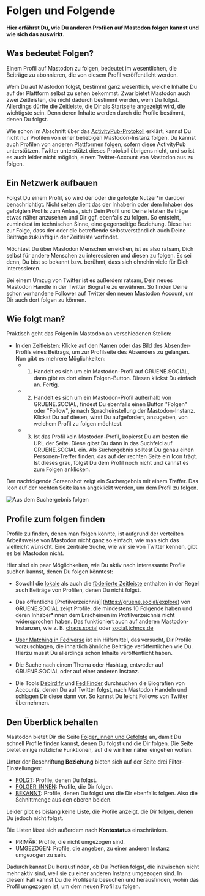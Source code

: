 # Folgen und Folgende

**Hier erfährst Du, wie Du anderen Profilen auf Mastodon folgen kannst und wie sich das auswirkt.**

## Was bedeutet Folgen?

Einem Profil auf Mastodon zu folgen, bedeutet im wesentlichen, die Beiträge zu abonnieren, die von diesem Profil veröffentlicht werden.

Wem Du auf Mastodon folgst, bestimmt ganz wesentlich, welche Inhalte Du auf der Plattform selbst zu sehen bekommst. Zwar bietet Mastodon auch zwei Zeitleisten, die nicht dadurch bestimmt werden, wem Du folgst. Allerdings dürfte die Zeitleiste, die Dir als [Startseite](https://gruene.social/web/timelines/home) angezeigt wird, die wichtigste sein. Denn deren Inhalte werden durch die Profile bestimmt, denen Du folgst.

Wie schon im Abschnitt über das [ActivityPub-Protokoll](mastodon/activcitypub.md) erklärt, kannst Du nicht nur Profilen von einer beliebigen Mastodon-Instanz folgen. Du kannst auch Profilen von anderen Plattformen folgen, sofern diese ActivityPub unterstützen. Twitter unterstützt dieses Protokoll übrigens nicht, und so ist es auch leider nicht möglich, einem Twitter-Account von Mastodon aus zu folgen.

## Ein Netzwerk aufbauen

Folgst Du einem Profil, so wird der oder die gefolgte Nutzer\*in darüber benachrichtigt. Nicht selten dient das der Inhaberin oder dem Inhaber des gefolgten Profils zum Anlass, sich Dein Profil und Deine letzten Beiträge etwas näher anzusehen und Dir ggf. ebenfalls zu folgen. So entsteht, zumindest im technischen Sinne, eine gegenseitige Beziehung. Diese hat zur Folge, dass der oder die betreffende selbstverständlich auch Deine Beiträge zukünftig in der Zeitleiste vorfindet.

Möchtest Du über Mastodon Menschen erreichen, ist es also ratsam, Dich selbst für andere Menschen zu interessieren und diesen zu folgen. Es sei denn, Du bist so bekannt bzw. berühmt, dass sich ohnehin viele für Dich interessieren.

Bei einem Umzug von Twitter ist es außerdem ratsam, Dein neues Mastodon Handle in der Twitter Biografie zu erwähnen. So finden Deine schon vorhandene Follower auf Twitter den neuen Mastodon Account, um Dir auch dort folgen zu können.

## Wie folgt man?

Praktisch geht das Folgen in Mastodon an verschiedenen Stellen:

- In den Zeitleisten: Klicke auf den Namen oder das Bild des Absender-Profils eines Beitrags, um zur Profilseite des Absenders zu gelangen. Nun gibt es mehrere Möglichkeiten:
  - 1. Handelt es sich um ein Mastodon-Profil auf GRUENE.SOCIAL, dann gibt es dort einen Folgen-Button. Diesen klickst Du einfach an. Fertig.
  - 2. Handelt es sich um ein Mastodon-Profil außerhalb von GRUENE.SOCIAL, findest Du ebenfalls einen Button "Folgen" oder "Follow", je nach Spracheinstellung der Mastodon-Instanz. Klickst Du auf diesen, wirst Du aufgefordert, anzugeben, von welchem Profil zu folgen möchtest.
  - 3. Ist das Profil kein Mastodon-Profil, kopierst Du am besten die URL der Seite. Diese gibst Du dann in das Suchfeld auf GRUENE.SOCIAL ein. Als Suchergebnis solltest Du genau einen Personen-Treffer finden, das auf der rechten Seite ein Icon trägt. Ist dieses grau, folgst Du dem Profil noch nicht und kannst es zum Folgen anklicken.

Der nachfolgende Screenshot zeigt ein Suchergebnis mit einem Treffer. Das Icon auf der rechten Seite kann angeklickt werden, um dem Profil zu folgen.

![Aus dem Suchergebnis folgen](img/follow-from-search-result.png)

## Profile zum folgen finden

Profile zu finden, denen man folgen könnte, ist aufgrund der verteilten Arbeitsweise von Mastodon nicht ganz so einfach, wie man sich das vielleicht wünscht. Eine zentrale Suche, wie wir sie von Twitter kennen, gibt es bei Mastodon nicht.

Hier sind ein paar Möglichkeiten, wie Du aktiv nach interessante Profile suchen kannst, denen Du folgen könntest:

- Sowohl die [lokale](https://gruene.social/web/timelines/public/local) als auch die [föderierte Zeitleiste](https://gruene.social/web/timelines/public) enthalten in der Regel auch Beiträge von Profilen, denen Du nicht folgst.

- Das öffentliche [Profilverzeichnis]|(https://gruene.social/explore) von GRUENE.SOCIAL zeigt Profile, die mindestens 10 Folgende haben und deren Inhaber\*innen dem Erscheinen im Profilverzeichnis nicht widersprochen haben. Das funktioniert auch auf anderen Mastodon-Instanzen, wie z. B. [chaos.social](https://chaos.social/explore) oder [social.tchncs.de](https://social.tchncs.de/explore)

- [User Matching in Fediverse](https://distsn.org/user-match.html) ist ein Hilfsmittel, das versucht, Dir Profile vorzuschlagen, die inhaltlich ähnliche Beiträge veröffentlichen wie Du. Hierzu musst Du allerdings schon Inhalte veröffentlicht haben.

- Die Suche nach einem Thema oder Hashtag, entweder auf GRUENE.SOCIAL oder auf einer anderen Instanz.

- Die Tools [Debirdify](https://pruvisto.org/debirdify/) und [FediFinder](https://fedifinder.glitch.me/) durchsuchen die Biografien von Accounts, denen Du auf Twitter folgst, nach Mastodon Handeln und schlagen Dir diese dann vor. So kannst Du leicht Follows von Twitter übernehmen.

## Den Überblick behalten

Mastodon bietet Dir die Seite [Folger_innen und Gefolgte](https://gruene.social/relationships) an, damit Du schnell Profile finden kannst, denen Du folgst und die Dir folgen. Die Seite bietet einige nützliche Funktionen, auf die wir hier näher eingehen wollen.

Unter der Beschriftung **Beziehung** bieten sich auf der Seite drei Filter-Einstellungen:

- [FOLGT](https://gruene.social/relationships): Profile, denen Du folgst.
- [FOLGER_INNEN](https://gruene.social/relationships?relationship=followed_by): Profile, die Dir folgen.
- [BEKANNT](https://gruene.social/relationships?relationship=mutual): Profile, denen Du folgst _und_ die Dir ebenfalls folgen. Also die Schnittmenge aus den oberen beiden.

Leider gibt es bislang keine Liste, die Profile anzeigt, die Dir folgen, denen Du jedoch nicht folgst.

Die Listen lässt sich außerdem nach **Kontostatus** einschränken.

- PRIMÄR: Profile, die nicht umgezogen sind.
- UMGEZOGEN: Profile, die angeben, zu einer anderen Instanz umgezogen zu sein.

Dadurch kannst Du herausfinden, ob Du Profilen folgst, die inzwischen nicht mehr aktiv sind, weil sie zu einer anderen Instanz umgezogen sind. In diesem Fall kannst Du die Profilseite besuchen und herausfinden, wohin das Profil umgezogen ist, um dem neuen Profil zu folgen.

